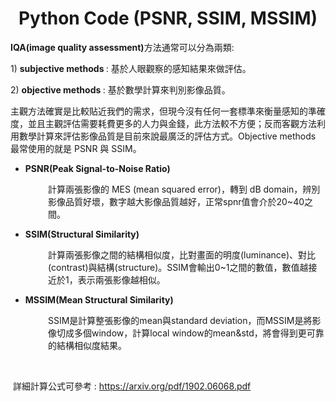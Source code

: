 <h1 style="text-align: center;"><strong>Python Code (PSNR, SSIM, MSSIM)</strong></h1>
<p><strong>IQA(image quality assessment)</strong>方法通常可以分為兩類:</p>
<p>1) <strong>subjective methods&nbsp;</strong>: 基於人眼觀察的感知結果來做評估。</p>
<p>2) <strong>objective methods&nbsp;</strong>: 基於數學計算來判別影像品質。</p>
<p>主觀方法確實是比較貼近我們的需求，但現今沒有任何一套標準來衡量感知的準確度，並且主觀評估需要耗費更多的人力與金錢，此方法較不方便；反而客觀方法利用數學計算來評估影像品質是目前來說最廣泛的評估方式。Objective methods 最常使用的就是 PSNR 與 SSIM。</p>
<ul>
<li><strong>PSNR(Peak Signal-to-Noise Ratio)</strong></li>
</ul>
<p style="padding-left: 60px;">計算兩張影像的 MES (mean squared error)，轉到 dB domain，辨別影像品質好壞，數字越大影像品質越好，正常spnr值會介於20~40之間。</p>
<ul>
<li><strong>SSIM(Structural Similarity)</strong></li>
</ul>
<p style="padding-left: 60px;">計算兩張影像之間的結構相似度，比對畫面的明度(luminance)、對比(contrast)與結構(structure)。SSIM會輸出0~1之間的數值，數值越接近於1，表示兩張影像越相似。</p>
<ul>
<li><strong>MSSIM(Mean Structural Similarity)</strong></li>
</ul>
<p style="padding-left: 60px;">SSIM是計算整張影像的mean與standard deviation，而MSSIM是將影像切成多個window，計算local window的mean&amp;std，將會得到更可靠的結構相似度結果。</p>
<p>&nbsp;</p>
<p>&nbsp;詳細計算公式可參考 :&nbsp;<a href="https://arxiv.org/pdf/1902.06068.pdf">https://arxiv.org/pdf/1902.06068.pdf</a></p>
<p>&nbsp;</p>
